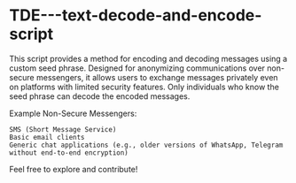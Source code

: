 # TDE---text-decode-and-encode-script
This script provides a method for encoding and decoding messages using a custom seed phrase. Designed for anonymizing communications over non-secure messengers, it allows users to exchange messages privately even on platforms with limited security features. Only individuals who know the seed phrase can decode the encoded messages.

Example Non-Secure Messengers:

    SMS (Short Message Service)
    Basic email clients
    Generic chat applications (e.g., older versions of WhatsApp, Telegram without end-to-end encryption)

Feel free to explore and contribute!
